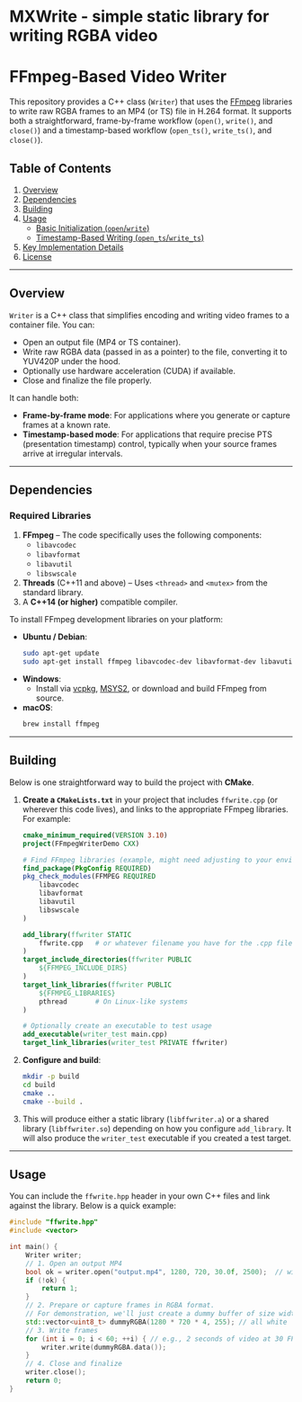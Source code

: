 # MXWrite - simple static library for writing RGBA video
# FFmpeg-Based Video Writer

This repository provides a C++ class (`Writer`) that uses the [FFmpeg](https://ffmpeg.org/) libraries to write raw RGBA frames to an MP4 (or TS) file in H.264 format. It supports both a straightforward, frame-by-frame workflow (`open()`, `write()`, and `close()`) and a timestamp-based workflow (`open_ts()`, `write_ts()`, and `close()`).  

## Table of Contents

1. [Overview](#overview)
2. [Dependencies](#dependencies)
3. [Building](#building)
4. [Usage](#usage)
   - [Basic Initialization (`open`/`write`)](#basic-initialization-openwrite)
   - [Timestamp-Based Writing (`open_ts`/`write_ts`)](#timestamp-based-writing-open_tswrite_ts)
5. [Key Implementation Details](#key-implementation-details)
6. [License](#license)

---

## Overview

`Writer` is a C++ class that simplifies encoding and writing video frames to a container file. You can:
- Open an output file (MP4 or TS container).
- Write raw RGBA data (passed in as a pointer) to the file, converting it to YUV420P under the hood.
- Optionally use hardware acceleration (CUDA) if available.
- Close and finalize the file properly.

It can handle both:
- **Frame-by-frame mode**: For applications where you generate or capture frames at a known rate.
- **Timestamp-based mode**: For applications that require precise PTS (presentation timestamp) control, typically when your source frames arrive at irregular intervals.

---

## Dependencies

### Required Libraries

1. **FFmpeg** – The code specifically uses the following components:
   - `libavcodec`
   - `libavformat`
   - `libavutil`
   - `libswscale`
2. **Threads** (C++11 and above) – Uses `<thread>` and `<mutex>` from the standard library.
3. A **C++14 (or higher)** compatible compiler.

To install FFmpeg development libraries on your platform:
- **Ubuntu / Debian**:
  ```bash
  sudo apt-get update
  sudo apt-get install ffmpeg libavcodec-dev libavformat-dev libavutil-dev libswscale-dev
  ```
- **Windows**: 
  - Install via [vcpkg](https://github.com/microsoft/vcpkg), [MSYS2](https://www.msys2.org/), or download and build FFmpeg from source.
- **macOS**: 
  ```bash
  brew install ffmpeg
  ```

---

## Building

Below is one straightforward way to build the project with **CMake**.

1. **Create a `CMakeLists.txt`** in your project that includes `ffwrite.cpp` (or wherever this code lives), and links to the appropriate FFmpeg libraries. For example:

   ```cmake
   cmake_minimum_required(VERSION 3.10)
   project(FFmpegWriterDemo CXX)

   # Find FFmpeg libraries (example, might need adjusting to your environment)
   find_package(PkgConfig REQUIRED)
   pkg_check_modules(FFMPEG REQUIRED 
       libavcodec 
       libavformat 
       libavutil 
       libswscale 
   )

   add_library(ffwriter STATIC
       ffwrite.cpp   # or whatever filename you have for the .cpp file
   )
   target_include_directories(ffwriter PUBLIC 
       ${FFMPEG_INCLUDE_DIRS}
   )
   target_link_libraries(ffwriter PUBLIC
       ${FFMPEG_LIBRARIES}
       pthread       # On Linux-like systems
   )

   # Optionally create an executable to test usage
   add_executable(writer_test main.cpp)
   target_link_libraries(writer_test PRIVATE ffwriter)
   ```

2. **Configure and build**:
   ```bash
   mkdir -p build
   cd build
   cmake ..
   cmake --build .
   ```
3. This will produce either a static library (`libffwriter.a`) or a shared library (`libffwriter.so`) depending on how you configure `add_library`. It will also produce the `writer_test` executable if you created a test target.

---

## Usage

You can include the `ffwrite.hpp` header in your own C++ files and link against the library. Below is a quick example:

```cpp
#include "ffwrite.hpp"
#include <vector>

int main() {
    Writer writer;
    // 1. Open an output MP4
    bool ok = writer.open("output.mp4", 1280, 720, 30.0f, 2500);  // width=1280, height=720, fps=30, bitrate=2500 kbps
    if (!ok) {
        return 1;
    }
    // 2. Prepare or capture frames in RGBA format.
    // For demonstration, we'll just create a dummy buffer of size width * height * 4.
    std::vector<uint8_t> dummyRGBA(1280 * 720 * 4, 255); // all white
    // 3. Write frames
    for (int i = 0; i < 60; ++i) { // e.g., 2 seconds of video at 30 FPS
        writer.write(dummyRGBA.data());
    }
    // 4. Close and finalize
    writer.close();
    return 0;
}
```
